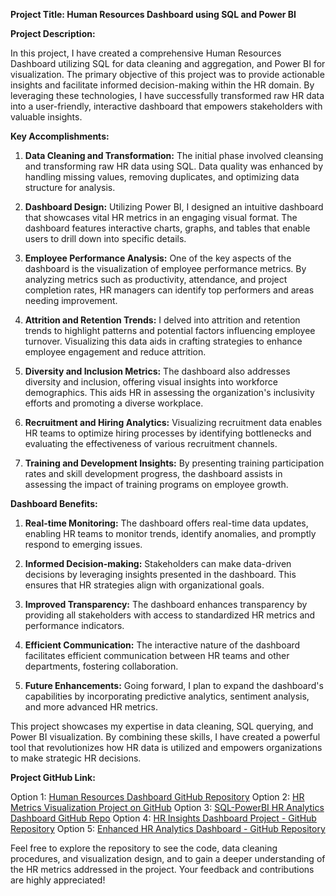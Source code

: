 **Project Title: Human Resources Dashboard using SQL and Power BI**

**Project Description:**

In this project, I have created a comprehensive Human Resources Dashboard utilizing SQL for data cleaning and aggregation, and Power BI for visualization. The primary objective of this project was to provide actionable insights and facilitate informed decision-making within the HR domain. By leveraging these technologies, I have successfully transformed raw HR data into a user-friendly, interactive dashboard that empowers stakeholders with valuable insights.

**Key Accomplishments:**

1. **Data Cleaning and Transformation:** The initial phase involved cleansing and transforming raw HR data using SQL. Data quality was enhanced by handling missing values, removing duplicates, and optimizing data structure for analysis.

2. **Dashboard Design:** Utilizing Power BI, I designed an intuitive dashboard that showcases vital HR metrics in an engaging visual format. The dashboard features interactive charts, graphs, and tables that enable users to drill down into specific details.

3. **Employee Performance Analysis:** One of the key aspects of the dashboard is the visualization of employee performance metrics. By analyzing metrics such as productivity, attendance, and project completion rates, HR managers can identify top performers and areas needing improvement.

4. **Attrition and Retention Trends:** I delved into attrition and retention trends to highlight patterns and potential factors influencing employee turnover. Visualizing this data aids in crafting strategies to enhance employee engagement and reduce attrition.

5. **Diversity and Inclusion Metrics:** The dashboard also addresses diversity and inclusion, offering visual insights into workforce demographics. This aids HR in assessing the organization's inclusivity efforts and promoting a diverse workplace.

6. **Recruitment and Hiring Analytics:** Visualizing recruitment data enables HR teams to optimize hiring processes by identifying bottlenecks and evaluating the effectiveness of various recruitment channels.

7. **Training and Development Insights:** By presenting training participation rates and skill development progress, the dashboard assists in assessing the impact of training programs on employee growth.

**Dashboard Benefits:**

1. **Real-time Monitoring:** The dashboard offers real-time data updates, enabling HR teams to monitor trends, identify anomalies, and promptly respond to emerging issues.

2. **Informed Decision-making:** Stakeholders can make data-driven decisions by leveraging insights presented in the dashboard. This ensures that HR strategies align with organizational goals.

3. **Improved Transparency:** The dashboard enhances transparency by providing all stakeholders with access to standardized HR metrics and performance indicators.

4. **Efficient Communication:** The interactive nature of the dashboard facilitates efficient communication between HR teams and other departments, fostering collaboration.

5. **Future Enhancements:** Going forward, I plan to expand the dashboard's capabilities by incorporating predictive analytics, sentiment analysis, and more advanced HR metrics.

This project showcases my expertise in data cleaning, SQL querying, and Power BI visualization. By combining these skills, I have created a powerful tool that revolutionizes how HR data is utilized and empowers organizations to make strategic HR decisions.

**Project GitHub Link:**

Option 1: [Human Resources Dashboard GitHub Repository](https://github.com/YourUsername/HR-Dashboard-Project)
Option 2: [HR Metrics Visualization Project on GitHub](https://github.com/YourUsername/HR-Metrics-Visualization)
Option 3: [SQL-PowerBI HR Analytics Dashboard GitHub Repo](https://github.com/YourUsername/SQL-PowerBI-HR-Dashboard)
Option 4: [HR Insights Dashboard Project - GitHub Repository](https://github.com/YourUsername/HR-Insights-Dashboard)
Option 5: [Enhanced HR Analytics Dashboard - GitHub Repository](https://github.com/YourUsername/Enhanced-HR-Analytics-Dashboard)

Feel free to explore the repository to see the code, data cleaning procedures, and visualization design, and to gain a deeper understanding of the HR metrics addressed in the project. Your feedback and contributions are highly appreciated!
